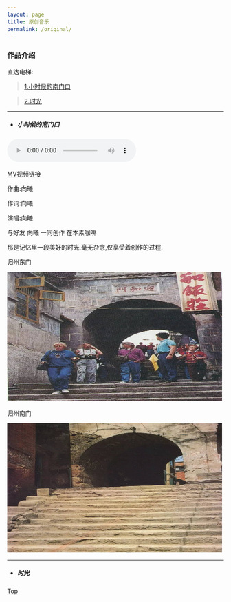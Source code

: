 ```yaml
---
layout: page
title: 原创音乐
permalink: /original/  
---
```

### 作品介绍<span id="home"></span>

直达电梯:   
> [1.小时候的南门口](#home)   

> [2.时光 ](#sg)

---
* ##### 小时候的南门口  
<audio src="/assets/audio/nanmen.mp3" controls="controls">
</audio>   

[MV视频链接](https://www.bilibili.com/video/BV1iW411R7tw/)  

作曲:向曦

作词:向曦

演唱:向曦

与好友 向曦 一同创作 在本素咖啡 

那是记忆里一段美好的时光,毫无杂念,仅享受着创作的过程.
 

归州东门

<img src="/assets/images/original/dongmen.jpg" alt="归州东门" width="500" height="300" align="bottom" />

归州南门

<img src="/assets/images/original/nanmen.jpg" alt="归州南门" width="500" height="300" align="bottom" />

---
* ##### 时光 <span id="sg"></span>



[Top](#home)
